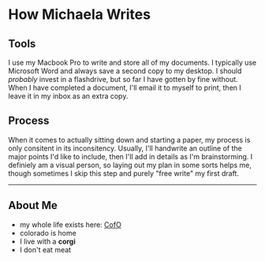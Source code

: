 # How Michaela Writes

## Tools
I use my Macbook Pro to write and store all of my documents. I typically use Microsoft Word and always save a second copy to my desktop. I should *probably* invest in a flashdrive, but so far I have gotten by fine without. When I have completed a document, I'll email it to myself to print, then I leave it in my inbox as an extra copy. 

## Process 
When it comes to actually sitting down and starting a paper, my process is only consitent in its inconsitency. Usually, I'll handwrite an outline of the major points I'd like to include, then I'll add in details as I'm brainstorming. I definiely am a visual person, so laying out my plan in some sorts helps me, though sometimes I skip this step and purely "free write" my first draft.
***
## About Me
- my whole life exists here: [CofO](https://campusweb.cofo.edu/ICS/)
- colorado is home
- I live with a **corgi**
- I don't eat meat
